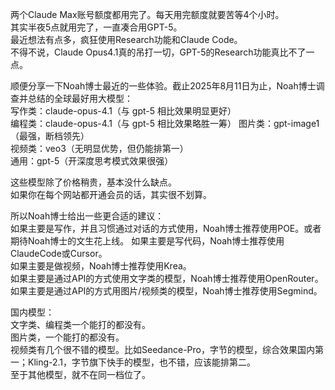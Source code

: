 两个Claude Max账号额度都用完了。每天用完额度就要苦等4个小时。  
其实半夜5点就用完了，一直凑合用GPT-5。  
最近想法有点多，疯狂使用Research功能和Claude Code。  
不得不说，Claude Opus4.1真的吊打一切，GPT-5的Research功能真比不了一点。  

顺便分享一下Noah博士最近的一些体验。截止2025年8月11日为止，Noah博士调查并总结的全球最好用大模型：  
写作类：claude-opus-4.1（与 gpt-5 相比效果明显更好）  
编程类：claude-opus-4.1（与 gpt-5 相比效果略胜一筹） 
图片类：gpt-image1（最强，断档领先）  
视频类：veo3（无明显优势，但仍能排第一）  
通用：gpt-5（开深度思考模式效果很强）  

这些模型除了价格稍贵，基本没什么缺点。  
如果你在每个网站都开通会员的话，其实很不划算。  

所以Noah博士给出一些更合适的建议：  
如果主要是写作，并且习惯通过对话的方式使用，Noah博士推荐使用POE。或者期待Noah博士的文生花上线。
如果主要是写代码，Noah博士推荐使用ClaudeCode或Cursor。  
如果主要是做视频，Noah博士推荐使用Krea。  
如果主要是通过API的方式使用文字类的模型，Noah博士推荐使用OpenRouter。  
如果主要是通过API的方式用图片/视频类的模型，Noah博士推荐使用Segmind。  

国内模型：  
文字类、编程类一个能打的都没有。  
图片类，一个能打的都没有。  
视频类有几个很不错的模型。比如Seedance-Pro，字节的模型，综合效果国内第一；Kling-2.1，字节旗下快手的模型，也不错，应该能排第二。  
至于其他模型，就不在同一档位了。  
